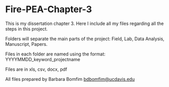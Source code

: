 # Fire-PEA-Chapter-3
This is my dissertation chapter 3. Here I include all my files regarding all the steps in this project.

Folders will separate the main parts of the project: Field, Lab, Data Analysis, Manuscript, Papers.

Files in each folder are named using the format: YYYYMMDD_keyword_projectname

Files are in xls, csv, docx, pdf

All files prepared by Barbara Bomfim bdbomfim@ucdavis.edu 


